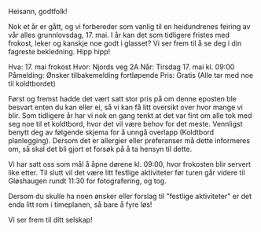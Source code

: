 

Heisann, godtfolk!

Nok et år er gått, og vi forbereder som vanlig til en heidundrenes feiring av vår alles grunnlovsdag, 17. mai. I år kan det som tidligere fristes med frokost, leker og kanskje noe godt i glasset? Vi ser frem til å se deg i din fagreste bekledning. Hipp hipp!

Hva: 17. mai frokost
Hvor: Njords veg 2A
Når: Tirsdag 17. mai kl. 09:00
Påmelding: Ønsker tilbakemelding fortløpende
Pris: Gratis (Alle tar med noe til koldtbordet)

Først og fremst hadde det vært satt stor pris på om denne eposten ble besvart enten du kan eller ei, så vi kan få litt oversikt over hvor mange vi blir.
Som tidligere år har vi nok en gang tenkt at det var fint om alle tok med seg noe til et koldtbord, hvor det vil være behov for det meste. Vennligst benytt deg av følgende skjema for å unngå overlapp (Koldtbord planlegging). Dersom det er allergier eller preferanser må dette informeres om, så skal det bli gjort et forsøk på å ta hensyn til dette.

Vi har satt oss som mål å åpne dørene kl. 09:00, hvor frokosten blir servert like etter.
Til slutt vil det være litt festlige aktiviteter før turen går videre til Gløshaugen rundt 11:30 for fotografering, og tog.

Dersom du skulle ha noen ønsker eller forslag til "festlige aktiviteter" er det enda litt rom i timeplanen, så bare å fyre løs!

Vi ser frem til ditt selskap!


<!---
yoonsiko/yoonsiko is a ✨ special ✨ repository because its `README.md` (this file) appears on your GitHub profile.
You can click the Preview link to take a look at your changes.
--->
